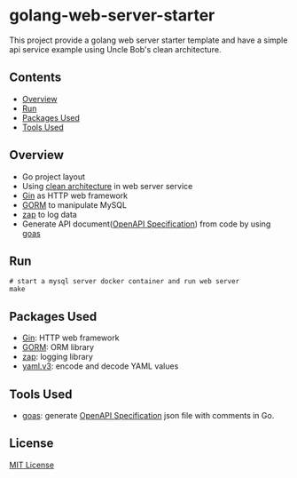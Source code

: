 # golang-web-server-starter

This project provide a golang web server starter template and have a simple api service example using Uncle Bob's clean architecture.

## Contents

- [Overview](#Overview)
- [Run](#Run)
- [Packages Used](#Packages-Used)
- [Tools Used](#Tools-Used)

## Overview

* Go project layout
* Using [clean architecture](https://blog.cleancoder.com/uncle-bob/2012/08/13/the-clean-architecture.html) in web server service
* [Gin](https://github.com/gin-gonic/gin) as HTTP web framework
* [GORM](https://github.com/jinzhu/gorm) to manipulate MySQL
* [zap](https://github.com/uber-go/zap) to log data
* Generate API document([OpenAPI Specification](https://swagger.io/specification)) from code by using [goas](https://github.com/mikunalpha/goas)

## Run

```shell
# start a mysql server docker container and run web server
make
```

## Packages Used

* [Gin](https://github.com/gin-gonic/gin): HTTP web framework
* [GORM](https://github.com/jinzhu/gorm): ORM library
* [zap](https://github.com/uber-go/zap): logging library
* [yaml.v3](https://gopkg.in/yaml.v3): encode and decode YAML values

## Tools Used

* [goas](https://github.com/mikunalpha/goas): generate [OpenAPI Specification](https://swagger.io/specification) json file with comments in Go.

## License

[MIT License](LICENSE)
